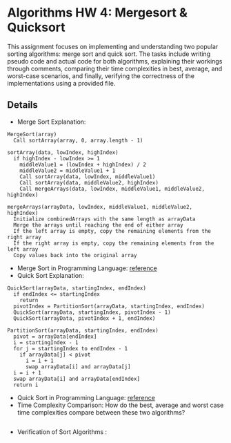 # Algorithms HW 4: Mergesort & Quicksort
This assignment focuses on implementing and understanding two popular sorting algorithms: merge sort and quick sort. The tasks include writing pseudo code and actual code for both algorithms, explaining their workings 
through comments, comparing their time complexities in best, average, and worst-case scenarios, and finally, verifying the correctness of the implementations using a provided file.

## Details

- Merge Sort Explanation:
```plaintext
MergeSort(array)
  Call sortArray(array, 0, array.length - 1)

sortArray(data, lowIndex, highIndex)
  if highIndex - lowIndex >= 1
    middleValue1 = (lowIndex + highIndex) / 2
    middleValue2 = middleValue1 + 1
    Call sortArray(data, lowIndex, middleValue1)
    Call sortArray(data, middleValue2, highIndex)
    Call mergeArrays(data, lowIndex, middleValue1, middleValue2, highIndex)

mergeArrays(arrayData, lowIndex, middleValue1, middleValue2, highIndex)
  Initialize combinedArrays with the same length as arrayData
  Merge the arrays until reaching the end of either array
  If the left array is empty, copy the remaining elements from the right array
  If the right array is empty, copy the remaining elements from the left array
  Copy values back into the original array
```
- Merge Sort in Programming Language:
[reference](Mergesort_KS.java)
- Quick Sort Explanation:
```plaintext
QuickSort(arrayData, startingIndex, endIndex)
  if endIndex <= startingIndex
    return
  pivotIndex = PartitionSort(arrayData, startingIndex, endIndex)
  QuickSort(arrayData, startingIndex, pivotIndex - 1)
  QuickSort(arrayData, pivotIndex + 1, endIndex)

PartitionSort(arrayData, startingIndex, endIndex)
  pivot = arrayData[endIndex]
  i = startingIndex - 1
  for j = startingIndex to endIndex - 1
    if arrayData[j] < pivot
      i = i + 1
      swap arrayData[i] and arrayData[j]
  i = i + 1
  swap arrayData[i] and arrayData[endIndex]
  return i
```
- Quick Sort in Programming Language:
[reference](Quicksort_KS.java)
- Time Complexity Comparison:
  How do the best, average and worst case time complexities compare between these two algorithms?
```plaintext

```
- Verification of Sort Algorithms : 
```plaintext

```
